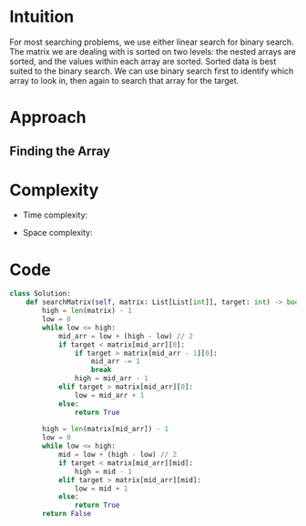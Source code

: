 # Intuition
<!-- Describe your first thoughts on how to solve this problem. -->
For most searching problems, we use either linear search for binary search. The matrix we are dealing with is sorted on two levels: the nested arrays are sorted, and the values within each array are sorted. Sorted data is best suited to the binary search. We can use binary search first to identify which array to look in, then again to search that array for the target.

# Approach
<!-- Describe your approach to solving the problem. -->
## Finding the Array


# Complexity
- Time complexity:
<!-- Add your time complexity here, e.g. $$O(n)$$ -->

- Space complexity:
<!-- Add your space complexity here, e.g. $$O(n)$$ -->

# Code
```python
class Solution:
    def searchMatrix(self, matrix: List[List[int]], target: int) -> bool:
        high = len(matrix) - 1
        low = 0
        while low <= high:
            mid_arr = low + (high - low) // 2
            if target < matrix[mid_arr][0]:
                if target > matrix[mid_arr - 1][0]:
                    mid_arr -= 1
                    break
                high = mid_arr - 1
            elif target > matrix[mid_arr][0]:
                low = mid_arr + 1
            else:
                return True
        
        high = len(matrix[mid_arr]) - 1
        low = 0
        while low <= high:
            mid = low + (high - low) // 2
            if target < matrix[mid_arr][mid]:
                high = mid - 1
            elif target > matrix[mid_arr][mid]:
                low = mid + 1
            else:
                return True
        return False
```
